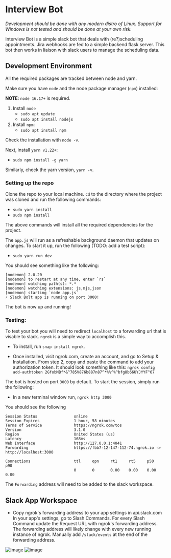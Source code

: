 # Interview Bot

_Development should be done with any modern distro of Linux._
_Support for Windows is not tested and should be done at your own risk._

Interview Bot is a simple slack bot that deals with (re?)scheduling appointments.
Jira webhooks are fed to a simple backend flask server. This bot then works in
liaison with slack users to manage the scheduling data.

## Development Environment

All the required packages are tracked between node and yarn.

Make sure you have `node` and the node package manager (`npm`) installed:

__NOTE__: `node 16.17+` is required.

1. Install `node`
    - `sudo apt update`
    - `sudo apt install nodejs`
2. Install `npm`:
    - `sudo apt install npm`

Check the installation with `node -v`.

Next, install `yarn v1.22+`:
- `sudo npm install -g yarn`

Similarly, check the yarn version, `yarn -v`.

### Setting up the repo

Clone the repo to your local machine. `cd` to the directory where the
project was cloned and run the following commands:

- `sudo yarn install`
- `sudo npm install`

The above commands will install all the required dependencies for the
project.

The `app.js` will run as a refreshable background daemon that updates on changes.
To start it up, run the following (TODO: add a test script):

- `sudo yarn run dev`

You should see something like the following:

```
[nodemon] 2.0.20
[nodemon] to restart at any time, enter `rs`
[nodemon] watching path(s): *.*
[nodemon] watching extensions: js,mjs,json
[nodemon] starting `node app.js`
⚡️ Slack Bolt app is running on port 3000!
```

The bot is now up and running!

### Testing:

To test your bot you will need to redirect `localhost` to a forwarding url that
is visable to slack.  `ngrok` is a simple way to accomplish this.

- To install, run `snap install ngrok`.

- Once installed, visit ngrok.com, create an account, and go to Setup & Installation.
  From step 2, copy and paste the command to add your authorization token.
  It should look something like this:
  `ngrok config add-authtoken 2GfobMBf*&^785V876b887n87^*%%^%^bfg8b66UYJYYF^67`

The bot is hosted on port `3000` by default. To start the session, simply run the following:
- In a new terminal window run, `ngrok http 3000`

You should see the following
```
Session Status                online                                           
Session Expires               1 hour, 58 minutes                               
Terms of Service              https://ngrok.com/tos                            
Version                       3.1.0                                            
Region                        United States (us)                               
Latency                       168ms                                            
Web Interface                 http://127.0.0.1:4041                            
Forwarding                    https://fbb7-12-147-112-74.ngrok.io -> http://localhost:3000
                                                                               
Connections                   ttl     opn     rt1     rt5     p50     p90      
                              0       0       0.00    0.00    0.00    0.00  
```

The `Forwarding` address will need to be added to the slack workspace.

## Slack App Workspace

- Copy ngrok's forwarding address to your app settings in api.slack.com
  In your app's settings, go to Slash Commands. For every Slash Command
  update the Request URL with ngrok's forwarding address. The forwarding
  address will likely change with every new running instance of ngrok.
  Manually add `/slack/events` at the end of the forwarding address.

![image](https://user-images.githubusercontent.com/10299252/198033267-6c425cbe-5c2d-4d09-9865-a54c05f5accc.png)
![image](https://user-images.githubusercontent.com/10299252/198033466-d04708b7-1881-4231-ab37-72df2298ea1d.png)
